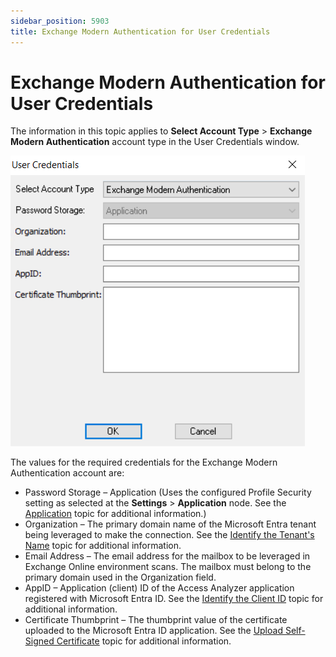 ```yaml
---
sidebar_position: 5903
title: Exchange Modern Authentication for User Credentials
---
```


# Exchange Modern Authentication for User Credentials

The information in this topic applies to **Select Account Type** > **Exchange Modern Authentication** account type in the User Credentials window.

![User Credentials - Exchange Modern Authentication ](../../../../../../../../static/images/AccessAnalyzer_12.0/Content/Resources/Images/EnterpriseAuditor/Admin/Settings/Connection/ExchangeModernAuthentication.png "User Credentials - Exchange Modern Authentication ")

The values for the required credentials for the Exchange Modern Authentication account are:

* Password Storage – Application (Uses the configured Profile Security setting as selected at the **Settings** > **Application** node. See the [Application](../../Application/Overview "Application") topic for additional information.)
* Organization – The primary domain name of the Microsoft Entra tenant being leveraged to make the connection. See the [Identify the Tenant's Name](../../../../../Config/ExchangeOnline/Access#Identify "Identify the Application's Domain Name") topic for additional information.
* Email Address – The email address for the mailbox to be leveraged in Exchange Online environment scans. The mailbox must belong to the primary domain used in the Organization field.
* AppID – Application (client) ID of the Access Analyzer application registered with Microsoft Entra ID. See the [Identify the Client ID](../../../../../Config/ExchangeOnline/Access#Identify2 "Identify the Client ID") topic for additional information.
* Certificate Thumbprint – The thumbprint value of the certificate uploaded to the Microsoft Entra ID application. See the [Upload Self-Signed Certificate](../../../../../Config/ExchangeOnline/Access#Upload "Upload Self-Signed Certificate") topic for additional information.